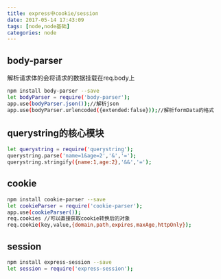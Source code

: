 ```yaml
---
title: express中cookie/session
date: 2017-05-14 17:43:09
tags: [node,node基础]
categories: node
---
```

## body-parser
解析请求体的会将请求的数据挂载在req.body上
```bash
npm install body-parser --save
let bodyParser = require('body-parser');
app.use(bodyParser.json());//解析json
app.use(bodyParser.urlencoded({extended:false}));//解析formData的格式
```

## querystring的核心模块
```bash
let querystring = require('querystring');
querystring.parse('name=1&age=2','&','=');
querystring.stringify({name:1,age:2},'&&','=');
```

## cookie
```bash
npm install cookie-parser --save
let cookieParser = require('cookie-parser');
app.use(cookieParser());
req.cookies //可以直接获取cookie转换后的对象
req.cookie(key,value,{domain,path,expires,maxAge,httpOnly});
```
<!--more-->
## session
```bash
npm install express-session --save
let session = require('express-session');
```
